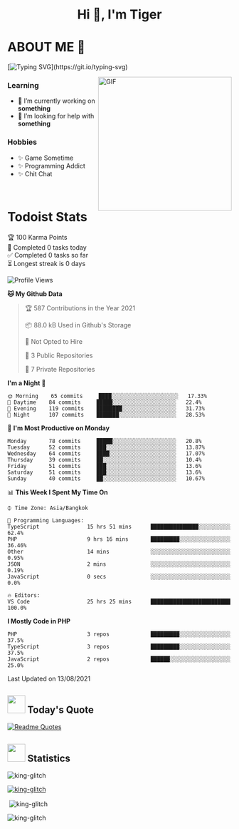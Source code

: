 <h1 align="center">Hi 👋, I'm Tiger</h1>




# ABOUT ME 💬

[![Typing SVG](https://readme-typing-svg.herokuapp.com?color=22F771&vCenter=true&lines=A+perssionate+developer+from+nowhere.)](https://git.io/typing-svg)

<img hight="200px" width="300px" alt="GIF" align="right" src="https://media.giphy.com/media/LmNwrBhejkK9EFP504/giphy.gif">

### Learning
- 🔭 I’m currently working on **something**
- 🤝 I’m looking for help with **something**

### Hobbies
- ✨ Game Sometime
- ✨ Programming Addict
- ✨ Chit Chat

</br>


# Todoist Stats

<!-- TODO-IST:START -->
🏆  100 Karma Points           
🌸  Completed 0 tasks today           
✅  Completed 0 tasks so far           
⏳  Longest streak is 0 days
<!-- TODO-IST:END -->

<!--START_SECTION:waka-->
![Profile Views](http://img.shields.io/badge/Profile%20Views-137-blue)

**🐱 My Github Data** 

> 🏆 587 Contributions in the Year 2021
 > 
> 📦 88.0 kB Used in Github's Storage 
 > 
> 🚫 Not Opted to Hire
 > 
> 📜 3 Public Repositories 
 > 
> 🔑 7 Private Repositories  
 > 
**I'm a Night 🦉** 

```text
🌞 Morning    65 commits     ████░░░░░░░░░░░░░░░░░░░░░   17.33% 
🌆 Daytime    84 commits     █████░░░░░░░░░░░░░░░░░░░░   22.4% 
🌃 Evening    119 commits    ████████░░░░░░░░░░░░░░░░░   31.73% 
🌙 Night      107 commits    ███████░░░░░░░░░░░░░░░░░░   28.53%

```
📅 **I'm Most Productive on Monday** 

```text
Monday       78 commits     █████░░░░░░░░░░░░░░░░░░░░   20.8% 
Tuesday      52 commits     ███░░░░░░░░░░░░░░░░░░░░░░   13.87% 
Wednesday    64 commits     ████░░░░░░░░░░░░░░░░░░░░░   17.07% 
Thursday     39 commits     ██░░░░░░░░░░░░░░░░░░░░░░░   10.4% 
Friday       51 commits     ███░░░░░░░░░░░░░░░░░░░░░░   13.6% 
Saturday     51 commits     ███░░░░░░░░░░░░░░░░░░░░░░   13.6% 
Sunday       40 commits     ██░░░░░░░░░░░░░░░░░░░░░░░   10.67%

```


📊 **This Week I Spent My Time On** 

```text
⌚︎ Time Zone: Asia/Bangkok

💬 Programming Languages: 
TypeScript               15 hrs 51 mins      ███████████████░░░░░░░░░░   62.4% 
PHP                      9 hrs 16 mins       █████████░░░░░░░░░░░░░░░░   36.46% 
Other                    14 mins             ░░░░░░░░░░░░░░░░░░░░░░░░░   0.95% 
JSON                     2 mins              ░░░░░░░░░░░░░░░░░░░░░░░░░   0.19% 
JavaScript               0 secs              ░░░░░░░░░░░░░░░░░░░░░░░░░   0.0%

🔥 Editors: 
VS Code                  25 hrs 25 mins      █████████████████████████   100.0%

```

**I Mostly Code in PHP** 

```text
PHP                      3 repos             █████████░░░░░░░░░░░░░░░░   37.5% 
TypeScript               3 repos             █████████░░░░░░░░░░░░░░░░   37.5% 
JavaScript               2 repos             ██████░░░░░░░░░░░░░░░░░░░   25.0%

```



 Last Updated on 13/08/2021
<!--END_SECTION:waka-->


## <img height="40" src="https://raw.githubusercontent.com/innng/innng/master/assets/kyubey.gif"/> Today's Quote

[![Readme Quotes](https://quotes-github-readme.vercel.app/api?type=horizontal)](https://github.com/piyushsuthar/github-readme-quotes)

## <img height="40" src="https://raw.githubusercontent.com/innng/innng/master/assets/kyubey.gif"/> Statistics

<p align="left"> <img src="https://komarev.com/ghpvc/?username=king-glitch&label=Profile%20views&color=0e75b6&style=flat" alt="king-glitch" /> </p>

<p align="left"> <a href="https://github.com/ryo-ma/github-profile-trophy"><img src="https://github-profile-trophy.vercel.app/?username=king-glitch" alt="king-glitch" /></a> </p>

<p>&nbsp;<img align="center" src="https://github-readme-stats.vercel.app/api?username=king-glitch&show_icons=true&locale=en" alt="king-glitch" /></p>

<p><img align="center" src="https://github-readme-streak-stats.herokuapp.com/?user=king-glitch&" alt="king-glitch" /></p>
